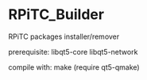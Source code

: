 # RPiTC_Builder
RPiTC packages installer/remover

prerequisite: libqt5-core libqt5-network

compile with: make (require qt5-qmake)
